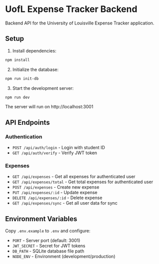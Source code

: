# UofL Expense Tracker Backend

Backend API for the University of Louisville Expense Tracker application.

## Setup

1. Install dependencies:
```bash
npm install
```

2. Initialize the database:
```bash
npm run init-db
```

3. Start the development server:
```bash
npm run dev
```

The server will run on http://localhost:3001

## API Endpoints

### Authentication
- `POST /api/auth/login` - Login with student ID
- `GET /api/auth/verify` - Verify JWT token

### Expenses
- `GET /api/expenses` - Get all expenses for authenticated user
- `GET /api/expenses/total` - Get total expenses for authenticated user
- `POST /api/expenses` - Create new expense
- `PUT /api/expenses/:id` - Update expense
- `DELETE /api/expenses/:id` - Delete expense
- `GET /api/expenses/sync` - Get all user data for sync

## Environment Variables

Copy `.env.example` to `.env` and configure:
- `PORT` - Server port (default: 3001)
- `JWT_SECRET` - Secret for JWT tokens
- `DB_PATH` - SQLite database file path
- `NODE_ENV` - Environment (development/production)
